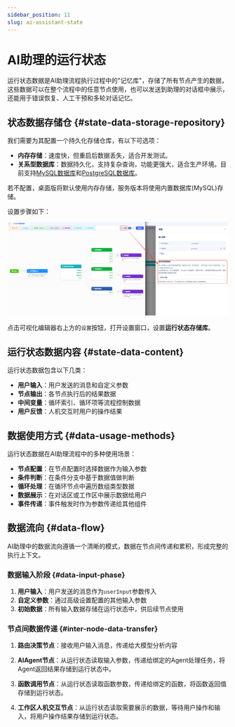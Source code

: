 ```yaml
---
sidebar_position: 11
slug: ai-assistant-state
---
```


# AI助理的运行状态

运行状态数据是AI助理流程执行过程中的"记忆库"，存储了所有节点产生的数据，这些数据可以在整个流程中的任意节点使用，也可以发送到助理的对话框中展示，还能用于错误恢复、人工干预和多轮对话记忆。

## 状态数据存储仓 {#state-data-storage-repository}
我们需要为其配置一个持久化存储仓库，有以下可选项：
- **内存存储**：速度快，但重启后数据丢失，适合开发测试。
- **关系型数据库**：数据持久化，支持复杂查询，功能更强大，适合生产环境。目前支持[MySQL数据库](../data-modeling/manage-database-connections)和[PostgreSQL数据库](../data-modeling/manage-database-connections)。

若不配置，桌面版将默认使用内存存储，服务版本将使用内置数据库(MySQL)存储。

设置步骤如下：

![AI助理-高级设置](./img/assistant/assistant-state.png)

点击可视化编辑器右上方的`设置`按钮，打开设置窗口，设置**运行状态存储库**。

## 运行状态数据内容 {#state-data-content}
运行状态数据包含以下几类：
- **用户输入**：用户发送的消息和自定义参数
- **节点输出**：各节点执行后的结果数据
- **中间变量**：循环索引、循环项等流程控制数据
- **用户反馈**：人机交互时用户的操作结果

## 数据使用方式 {#data-usage-methods}
运行状态数据在AI助理流程中的多种使用场景：

- **节点配置**：在节点配置时选择数据作为输入参数
- **条件判断**：在条件分支中基于数据值做判断
- **循环处理**：在循环节点中遍历数组类型数据
- **数据展示**：在对话区或工作区中展示数据给用户
- **事件传递**：事件触发时作为参数传递给其他组件

## 数据流向 {#data-flow}
AI助理中的数据流向遵循一个清晰的模式，数据在节点间传递和累积，形成完整的执行上下文。

### 数据输入阶段 {#data-input-phase}
1. **用户输入**：用户发送的消息作为`userInput`参数传入
2. **自定义参数**：通过高级设置配置的其他输入参数
3. **初始数据**：所有输入数据存储在运行状态中，供后续节点使用

### 节点间数据传递 {#inter-node-data-transfer}
1. **路由决策节点**：接收用户输入消息，传递给大模型分析内容

2. **AIAgent节点**：从运行状态读取输入参数，传递给绑定的Agent处理任务，将Agent返回结果存储到运行状态中。

3. **函数调用节点**：从运行状态读取函数参数，传递给绑定的函数，将函数返回值存储到运行状态。

4. **工作区人机交互节点**：从运行状态读取需要展示的数据，等待用户操作和输入，将用户操作结果存储到运行状态。


